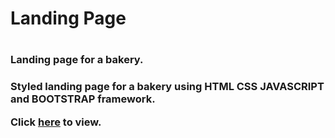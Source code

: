 <h1>Landing Page<h1>
<h3>Landing page for a bakery.<h3>

<p>Styled landing page for a bakery using HTML CSS JAVASCRIPT and BOOTSTRAP framework.<p>
Click <a href="https://bake-page.netlify.app/">here</a> to view.
